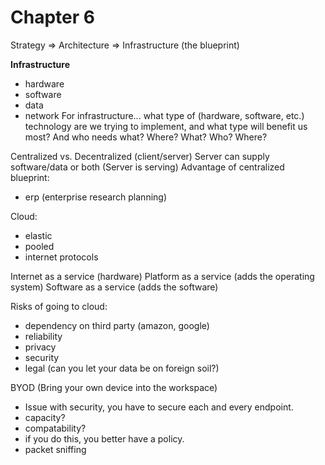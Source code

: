 # Chapter 6

Strategy => Architecture => Infrastructure
(the blueprint)

**Infrastructure**
- hardware
- software
- data
- network
For infrastructure... what type of (hardware, software, etc.) technology are we trying to implement, and what type will benefit us most? And who needs what? Where?
What? Who? Where?

Centralized vs. Decentralized (client/server)
Server can supply software/data or both (Server is serving)
Advantage of centralized blueprint:
- erp (enterprise research planning)


Cloud:
- elastic
- pooled
- internet protocols

Internet as a service (hardware)
Platform as a service (adds the operating system)
Software as a service (adds the software)

Risks of going to cloud:
- dependency on third party (amazon, google)
- reliability
- privacy
- security
- legal (can you let your data be on foreign soil?)

BYOD (Bring your own device into the workspace)
- Issue with security, you have to secure each and every endpoint.
- capacity?
- compatability?
- if you do this, you better have a policy.
- packet sniffing
